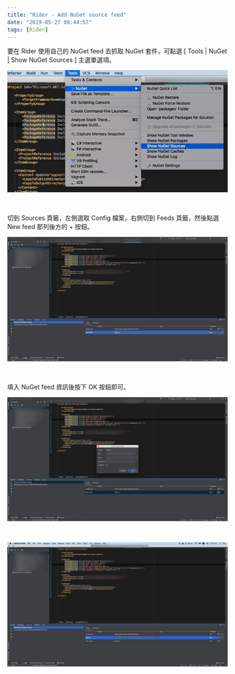 ```yaml
---
title: "Rider - Add NuGet source feed"
date: "2019-05-27 08:44:57"
tags: [Rider]
---
```



要在 Rider 使用自己的 NuGet feed 去抓取 NuGet 套件，可點選 [ Tools | NuGet | Show NuGet Sources ] 主選單選項。  

<!-- More -->

![1.png](1.png)

</br>


切到 Sources 頁籤，左側選取 Config 檔案，右側切到 Feeds 頁籤，然後點選 New feed 那列後方的 + 按鈕。  

![2.png](2.png)

</br>


填入 NuGet feed 資訊後按下 OK 按鈕即可。  

![3.png](3.png)

</br>

![4.png](4.png)
